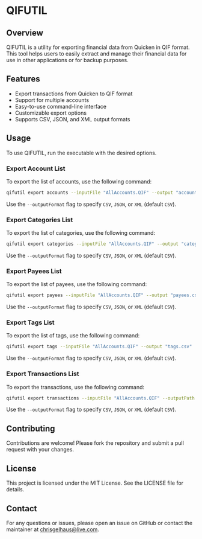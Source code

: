 # QIFUTIL
## Overview

QIFUTIL is a utility for exporting financial data from Quicken in QIF format. This tool helps users to easily extract and manage their financial data for use in other applications or for backup purposes.

## Features

- Export transactions from Quicken to QIF format
- Support for multiple accounts
- Easy-to-use command-line interface
- Customizable export options
 - Supports CSV, JSON, and XML output formats

## Usage

To use QIFUTIL, run the executable with the desired options. 

### Export Account List
To export the list of accounts, use the following command:

```sh
qifutil export accounts --inputFile "AllAccounts.QIF" --output "accounts.csv"
```
Use the `--outputFormat` flag to specify `CSV`, `JSON`, or `XML` (default `CSV`).

### Export Categories List
To export the list of categories, use the following command:

```sh
qifutil export categories --inputFile "AllAccounts.QIF" --output "categories.csv"
```
Use the `--outputFormat` flag to specify `CSV`, `JSON`, or `XML` (default `CSV`).

### Export Payees List
To export the list of payees, use the following command:

```sh
qifutil export payees --inputFile "AllAccounts.QIF" --output "payees.csv"
```
Use the `--outputFormat` flag to specify `CSV`, `JSON`, or `XML` (default `CSV`).

### Export Tags List
To export the list of tags, use the following command:

```sh
qifutil export tags --inputFile "AllAccounts.QIF" --output "tags.csv"
```
Use the `--outputFormat` flag to specify `CSV`, `JSON`, or `XML` (default `CSV`).

### Export Transactions List
To export the transactions, use the following command:

```sh
qifutil export transactions --inputFile "AllAccounts.QIF" --outputPath "C:\export\\" --categoryMapFile "categories.csv" --accountMapFile "accounts.csv" --payeeMapFile "payees.csv" --tagMapFile "tags.csv" --addTagForImport true
```
Use the `--outputFormat` flag to specify `CSV`, `JSON`, or `XML` (default `CSV`).

## Contributing

Contributions are welcome! Please fork the repository and submit a pull request with your changes.

## License

This project is licensed under the MIT License. See the LICENSE file for details.

## Contact

For any questions or issues, please open an issue on GitHub or contact the maintainer at chrisgelhaus@live.com.
